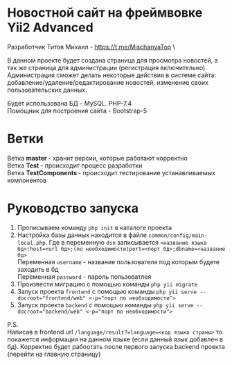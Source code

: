 # Новостной сайт на фреймвовке Yii2 Advanced
Разработчик Титов Михаил - https://t.me/MischanyaTop \

В данном проекте будет создана страница для просмотра новостей, а так же страница для администрации (регистрация включительно). Администрация сможет делать некоторые действия в системе сайта: добавление/удаление/редактирование новостей, изменение своих пользовательских данных. 

Будет использована БД - MySQL. PHP-7.4\
Помощник для построения сайта - Bootstrap-5
# Ветки
Ветка <strong> master </strong> - хранит версии, которые работают корректно\
Ветка <strong> Test </strong> - происходит процесс разработки\
Ветка <strong> TestComponents </strong> - происходит тестирование устанавливаемых компонентов
# Руководство запуска
1) Прописываем команду `php init` в каталоге проекта
2) Настройка базы данных находится в файле ``common/config/main-local.php``. Где в переменную ``dsn`` записывается ``<название языка бд>:host=<url бд>;(по необходимости)port=<порт бд>;dbname=<название бд>``\
Переменная ``username`` - название пользователя под которым будете заходить в бд\
Переменная ``password`` - пароль пользоватлея
3) Произвести миграцию с помощью команды ``php yii migrate``
4) Запуск проекта `frontend` с помощью команды ``php yii serve --docroot="frontend/web" <-p="порт по необходимости">``
5) Запуск проекта `backend` с помощью команды ``php yii serve --docroot="backend/web" <-p="порт по необходимости">``

P.S.\
Написав в frontend url `/language/result?=language=<код языка страны>` то покажется информация на данном языке (если данный язык добавлен в бд). Корректно будет рабоотать после первого запуска backend проекта (перейти на главную страницу) 
